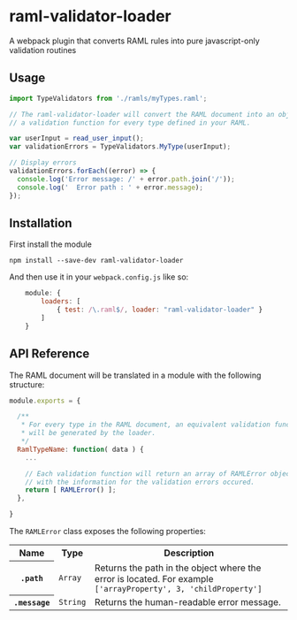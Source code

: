 # raml-validator-loader

A webpack plugin that converts RAML rules into pure javascript-only validation routines

## Usage

```js
import TypeValidators from './ramls/myTypes.raml';

// The raml-validator-loader will convert the RAML document into an object with
// a validation function for every type defined in your RAML.

var userInput = read_user_input();
var validationErrors = TypeValidators.MyType(userInput);

// Display errors
validationErrors.forEach((error) => {
  console.log('Error message: /' + error.path.join('/'));
  console.log('  Error path : ' + error.message);
});

```

## Installation

First install the module

```
npm install --save-dev raml-validator-loader
```

And then use it in your `webpack.config.js` like so:

```js
    module: {
        loaders: [
            { test: /\.raml$/, loader: "raml-validator-loader" }
        ]
    }
```

## API Reference

The RAML document will be translated in a module with the following structure:

```js
module.exports = {

  /**
   * For every type in the RAML document, an equivalent validation function
   * will be generated by the loader.
   */
  RamlTypeName: function( data ) {
    ...

    // Each validation function will return an array of RAMLError objects
    // with the information for the validation errors occured.
    return [ RAMLError() ];
  },

}
```

The `RAMLError` class exposes the following properties:

<table>
  <tr>
    <th>Name</th>
    <th>Type</th>
    <th>Description</th>
  </tr>
  <tr>
    <th><code>.path</code></th>
    <td><code>Array</code></td>
    <td>Returns the path in the object where the error is located. For example <code>['arrayProperty', 3, 'childProperty']</code></td>
  </tr>
  <tr>
    <th><code>.message</code></th>
    <td><code>String</code></td>
    <td>Returns the human-readable error message.</td>
  </tr>
</table>
